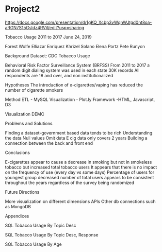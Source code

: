 # Project2
https://docs.google.com/presentation/d/1gKQ_Xcbp3vWqnWJtgd0nt8oa-aRGN7S15GsIdz4RViI/edit?usp=sharing

Tobacco Usage 2011 to 2017
June 24, 2019


Forest Wolfe
Elliazar Enriquez
Khrizel Solano
Elena Portz
Pete Runyon


Background
Dataset:  CDC Tobacco Usage

Behavioral Risk Factor Surveillance System (BRFSS)
From 2011 to 2017 a random digit dialing system was used in each state
30K records
All respondents are 18 and over, and non institutionalized



Hypotheses
The introduction of e-cigarettes/vaping has reduced the number of cigarette smokers


Method
ETL - MySQL
Visualization - Plot.ly
Framework -HTML, Javascript, D3



Visualization
DEMO




Problems and Solutions

Finding a dataset-government based data tends to be rich
Understanding the data
Null values
Omit data
E cig data only covers 2 years
Building a connection between the back and front end




Conclusions

E-cigarettes appear to cause a decrease in smoking but not in smokeless tobacco but increased total tobacco users
It appears that there is no impact on the frequency of use (every day vs some days)
Percentage of users for youngest group decreased
number of total users appears to be consistent throughout the years regardless of the survey being randomized


Future Directions

More visualization on different dimensions
APIs
Other db connections such as MongoDB


Appendices

SQL Tobacco Usage By Topic Desc


SQL Tobacco Usage By Topic Desc, Response


SQL Tobacco Usage By Age


